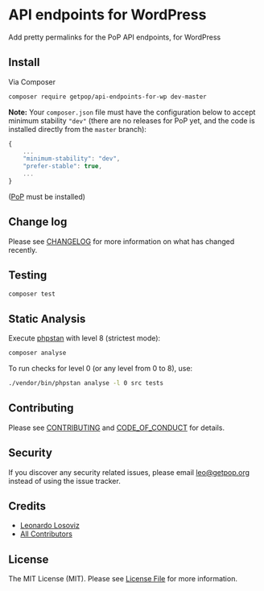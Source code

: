 # API endpoints for WordPress

<!--
[![Latest Version on Packagist][ico-version]][link-packagist]
[![Software License][ico-license]](LICENSE.md)
[![Build Status][ico-travis]][link-travis]
[![Coverage Status][ico-scrutinizer]][link-scrutinizer]
[![Quality Score][ico-code-quality]][link-code-quality]
[![Total Downloads][ico-downloads]][link-downloads]
-->

Add pretty permalinks for the PoP API endpoints, for WordPress

## Install

Via Composer

``` bash
composer require getpop/api-endpoints-for-wp dev-master
```

**Note:** Your `composer.json` file must have the configuration below to accept minimum stability `"dev"` (there are no releases for PoP yet, and the code is installed directly from the `master` branch):

```javascript
{
    ...
    "minimum-stability": "dev",
    "prefer-stable": true,
    ...
}
```

([PoP](https://github.com/getpop/PoP) must be installed)

<!--
## Usage

``` php
```
-->

## Change log

Please see [CHANGELOG](CHANGELOG.md) for more information on what has changed recently.

## Testing

``` bash
composer test
```

## Static Analysis

Execute [phpstan](https://github.com/phpstan/phpstan) with level 8 (strictest mode):

``` bash
composer analyse
```

To run checks for level 0 (or any level from 0 to 8), use:

``` bash
./vendor/bin/phpstan analyse -l 0 src tests
```

## Contributing

Please see [CONTRIBUTING](CONTRIBUTING.md) and [CODE_OF_CONDUCT](CODE_OF_CONDUCT.md) for details.

## Security

If you discover any security related issues, please email leo@getpop.org instead of using the issue tracker.

## Credits

- [Leonardo Losoviz][link-author]
- [All Contributors][link-contributors]

## License

The MIT License (MIT). Please see [License File](LICENSE.md) for more information.

[ico-version]: https://img.shields.io/packagist/v/getpop/api-endpoints-for-wp.svg?style=flat-square
[ico-license]: https://img.shields.io/badge/license-MIT-brightgreen.svg?style=flat-square
[ico-travis]: https://img.shields.io/travis/getpop/api-endpoints-for-wp/master.svg?style=flat-square
[ico-scrutinizer]: https://img.shields.io/scrutinizer/coverage/g/getpop/api-endpoints-for-wp.svg?style=flat-square
[ico-code-quality]: https://img.shields.io/scrutinizer/g/getpop/api-endpoints-for-wp.svg?style=flat-square
[ico-downloads]: https://img.shields.io/packagist/dt/getpop/api-endpoints-for-wp.svg?style=flat-square

[link-packagist]: https://packagist.org/packages/getpop/api-endpoints-for-wp
[link-travis]: https://travis-ci.org/getpop/api-endpoints-for-wp
[link-scrutinizer]: https://scrutinizer-ci.com/g/getpop/api-endpoints-for-wp/code-structure
[link-code-quality]: https://scrutinizer-ci.com/g/getpop/api-endpoints-for-wp
[link-downloads]: https://packagist.org/packages/getpop/api-endpoints-for-wp
[link-author]: https://github.com/getpop
[link-contributors]: ../../contributors
